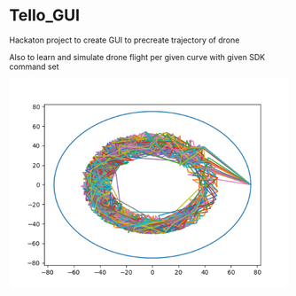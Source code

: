 # Tello_GUI

Hackaton project to create GUI to precreate trajectory of drone

Also to learn and simulate drone flight per given curve with given SDK command set

![alt text](https://raw.githubusercontent.com/Albulinek/Tello_GUI/master/genetic/genetic_iteration.png)